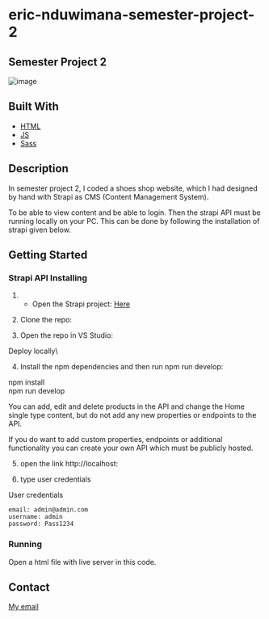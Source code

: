 # eric-nduwimana-semester-project-2

## Semester Project 2

![image](file:///Users/ericnduwimana/Documents/Noroff%2021/Semester%20project%202/images/logo11.jpg)

## Built With

- [HTML](https://webplatform.github.io/docs/html/)
- [JS](https://devdocs.io/javascript/)
- [Sass](https://sass-lang.com/documentation/)

## Description

In semester project 2, I coded a shoes shop website, which I had designed by hand with Strapi as CMS (Content Management System).

To be able to view content and be able to login. Then the strapi API must be running locally on your PC.
This can be done by following the installation of strapi given below.


## Getting Started

### Strapi API Installing

1. - Open the Strapi project:  [Here](https://github.com/NoroffFEU/strapi-sp2)

2. Clone the repo:
3. Open the repo in VS Studio:

Deploy locally\

4. Install the npm dependencies and then run npm run develop:

npm install\
npm run develop

You can add, edit and delete products in the API and change the Home single type content, but do not add any new properties or endpoints to the API.

If you do want to add custom properties, endpoints or additional functionality you can create your own API which must be publicly hosted. 

5. open the link http://localhost:

6. type user credentials

User credentials

```
email: admin@admin.com
username: admin
password: Pass1234
```

### Running

Open a html file with live server in this code.


## Contact

[My email](eric_nduw@hotmail.com)



